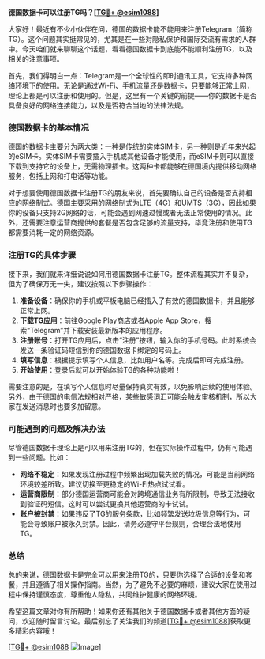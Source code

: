 **德国数据卡可以注册TG吗？[[TG💪+ @esim1088](https://t.me/s/esim1088)]**

大家好！最近有不少小伙伴在问，德国的数据卡能不能用来注册Telegram（简称TG）。这个问题其实挺常见的，尤其是在一些对隐私保护和国际交流有需求的人群中。今天咱们就来聊聊这个话题，看看德国数据卡到底能不能顺利注册TG，以及相关的注意事项。

首先，我们得明白一点：Telegram是一个全球性的即时通讯工具，它支持多种网络环境下的使用。无论是通过Wi-Fi、手机流量还是数据卡，只要能够正常上网，理论上都是可以注册和使用的。但是，这里有一个关键的前提——你的数据卡是否具备良好的网络连接能力，以及是否符合当地的法律法规。

### 德国数据卡的基本情况

德国的数据卡主要分为两大类：一种是传统的实体SIM卡，另一种则是近年来兴起的eSIM卡。实体SIM卡需要插入手机或其他设备才能使用，而eSIM卡则可以直接下载到支持它的设备上，无需物理插卡。这两种卡都能够在德国境内提供移动网络服务，包括上网和打电话等功能。

对于想要使用德国数据卡注册TG的朋友来说，首先要确认自己的设备是否支持相应的网络制式。德国主要采用的网络制式为LTE（4G）和UMTS（3G），因此如果你的设备只支持2G网络的话，可能会遇到网速过慢或者无法正常使用的情况。此外，还需要注意运营商提供的套餐是否包含足够的流量支持，毕竟注册和使用TG都需要消耗一定的网络资源。

### 注册TG的具体步骤

接下来，我们就来详细说说如何用德国数据卡注册TG。整体流程其实并不复杂，但为了确保万无一失，建议按照以下步骤操作：

1. **准备设备**：确保你的手机或平板电脑已经插入了有效的德国数据卡，并且能够正常上网。
2. **下载TG应用**：前往Google Play商店或者Apple App Store，搜索“Telegram”并下载安装最新版本的应用程序。
3. **注册账号**：打开TG应用后，点击“注册”按钮，输入你的手机号码。此时系统会发送一条验证码短信到你的德国数据卡绑定的号码上。
4. **填写信息**：根据提示填写个人信息，比如用户名等。完成后即可完成注册。
5. **开始使用**：登录后就可以开始体验TG的各种功能啦！

需要注意的是，在填写个人信息时尽量保持真实有效，以免影响后续的使用体验。另外，由于德国的电信法规相对严格，某些敏感词汇可能会触发审核机制，所以大家在发送消息时也要多加留意。

### 可能遇到的问题及解决办法

尽管德国数据卡理论上是可以用来注册TG的，但在实际操作过程中，仍有可能遇到一些问题。比如：

- **网络不稳定**：如果发现注册过程中频繁出现加载失败的情况，可能是当前网络环境较差所致。建议切换至更稳定的Wi-Fi热点试试看。
- **运营商限制**：部分德国运营商可能会对跨境通信业务有所限制，导致无法接收到验证码短信。这时可以尝试更换其他运营商的卡试试。
- **账户被封禁**：如果违反了TG的服务条款，比如频繁发送垃圾信息等行为，可能会导致账户被永久封禁。因此，请务必遵守平台规则，合理合法地使用TG。

### 总结

总的来说，德国数据卡是完全可以用来注册TG的，只要你选择了合适的设备和套餐，并且遵循了相关操作指南。当然，为了避免不必要的麻烦，建议大家在使用过程中保持谨慎态度，尊重他人隐私，共同维护健康的网络环境。

希望这篇文章对你有所帮助！如果你还有其他关于德国数据卡或者其他方面的疑问，欢迎随时留言讨论。最后别忘了关注我们的频道[[TG💪+ @esim1088](https://t.me/s/esim1088)]获取更多精彩内容哦！

[[TG💪+ @esim1088](https://t.me/s/esim1088) ![Image](https://i.postimg.cc/4NQfJmqS/Snipaste-2025-05-13-00-14-12.png)]